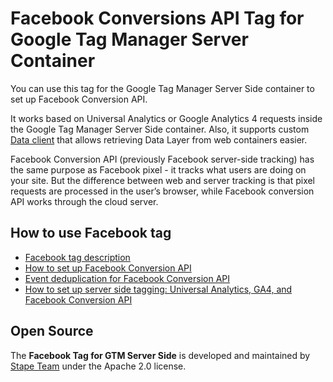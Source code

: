 # Facebook Conversions API Tag for Google Tag Manager Server Container

You can use this tag for the Google Tag Manager Server Side container to set up Facebook Conversion API.

It works based on Universal Analytics or Google Analytics 4 requests inside the Google Tag Manager Server Side container.
Also, it supports custom [Data client](https://github.com/stape-io/data-client) that allows retrieving Data Layer from web containers easier.

Facebook Conversion API (previously Facebook server-side tracking) has the same purpose as Facebook pixel - it tracks what users are doing on your site.
But the difference between web and server tracking is that pixel requests are processed in the user’s browser, while Facebook conversion API works through the cloud server.

## How to use Facebook tag

- [Facebook tag description](https://stape.io/facebook-tag-for-google-tag-manager-server-side/)
- [How to set up Facebook Conversion API](https://stape.io/how-to-set-up-facebook-conversion-api/)
- [Event deduplication for Facebook Conversion API](https://stape.io/how-to-set-up-facebook-event-deduplication-in-google-tag-manager/)
- [How to set up server side tagging: Universal Analytics, GA4, and Facebook Conversion API](https://stape.io/google-tag-manager-server-side-how-to-set-up-server-universal-analytics-ga4-and-facebook-conversion-api/)

## Open Source

The **Facebook Tag for GTM Server Side** is developed and maintained by [Stape Team](https://stape.io/) under the Apache 2.0 license.
